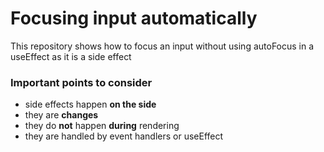 <div>

<h1>Focusing input automatically</h1>

<p>

This repository shows how to focus an input without using autoFocus in a useEffect as it is a side effect

</p>

</div>

### Important points to consider

- side effects happen <strong>on the side</strong>
- they are <strong>changes</strong>
- they do <strong>not</strong> happen <strong>during</strong> rendering
- they are handled by event handlers or useEffect
